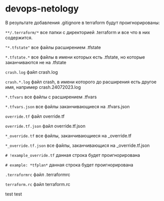 # devops-netology
В результате добавления .gitignore в terraform будут проигнорированы:

`**/.terraform/*` все папки с директорией .terraform и все что в них содержится.


`"*.tfstate"` все файлы расширением .tfstate

`*.tfstate.*` все файлы в имени которых есть .tfstate, но которые заканчиваются не на .tfstate

`crash.log` файл crash.log 

`crash.*.log` файл crash, в имени которого до расширения есть другое имя, например crash.24072023.log

`*.tfvars` все файлы с расширением .tfvars

`*.tfvars.json` все  файлы заканчивающиеся на .tfvars.json

`override.tf` файл override.tf

`override.tf.json` файл override.tf.json

`*_override.tf` все файлы, заканчивающиеся на _override.tf

`*_override.tf.json` все файлы, заканчивающися на _override.tf.json

`# !example_override.tf` данная строка будет проигнорирована

`# example: *tfplan*` данная строка будет проигнорирована

`.terraformrc` файл .terraformrc

`terraform.rc` файл terraform.rc


test test
